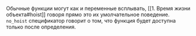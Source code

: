 Обычные функции могут как и переменные всплывать, [[1. Время жизни объекта#hoist]] говоря прямо
это их умолчательное поведение.
`no_hoist` спецификатор говорит о том, что функция будет доступна
только после определения.

